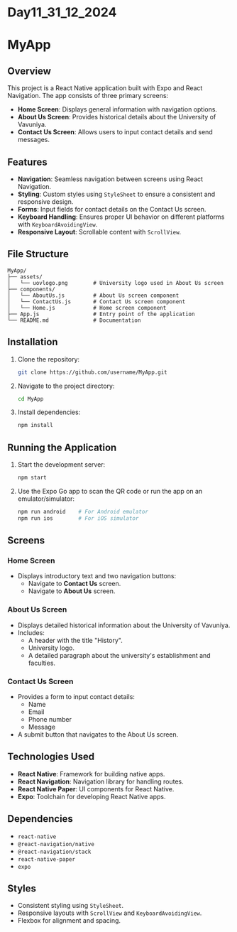 # Day11_31_12_2024
# MyApp

## Overview
This project is a React Native application built with Expo and React Navigation. The app consists of three primary screens:

- **Home Screen**: Displays general information with navigation options.
- **About Us Screen**: Provides historical details about the University of Vavuniya.
- **Contact Us Screen**: Allows users to input contact details and send messages.

## Features

- **Navigation**: Seamless navigation between screens using React Navigation.
- **Styling**: Custom styles using `StyleSheet` to ensure a consistent and responsive design.
- **Forms**: Input fields for contact details on the Contact Us screen.
- **Keyboard Handling**: Ensures proper UI behavior on different platforms with `KeyboardAvoidingView`.
- **Responsive Layout**: Scrollable content with `ScrollView`.

## File Structure
```
MyApp/
├── assets/
│   └── uovlogo.png        # University logo used in About Us screen
├── components/
│   └── AboutUs.js         # About Us screen component
│   └── ContactUs.js       # Contact Us screen component
│   └── Home.js            # Home screen component
├── App.js                 # Entry point of the application
└── README.md              # Documentation
```

## Installation

1. Clone the repository:
   ```bash
   git clone https://github.com/username/MyApp.git
   ```
2. Navigate to the project directory:
   ```bash
   cd MyApp
   ```
3. Install dependencies:
   ```bash
   npm install
   ```

## Running the Application

1. Start the development server:
   ```bash
   npm start
   ```
2. Use the Expo Go app to scan the QR code or run the app on an emulator/simulator:
   ```bash
   npm run android    # For Android emulator
   npm run ios        # For iOS simulator
   ```

## Screens

### Home Screen
- Displays introductory text and two navigation buttons:
  - Navigate to **Contact Us** screen.
  - Navigate to **About Us** screen.

### About Us Screen
- Displays detailed historical information about the University of Vavuniya.
- Includes:
  - A header with the title "History".
  - University logo.
  - A detailed paragraph about the university's establishment and faculties.

### Contact Us Screen
- Provides a form to input contact details:
  - Name
  - Email
  - Phone number
  - Message
- A submit button that navigates to the About Us screen.

## Technologies Used

- **React Native**: Framework for building native apps.
- **React Navigation**: Navigation library for handling routes.
- **React Native Paper**: UI components for React Native.
- **Expo**: Toolchain for developing React Native apps.

## Dependencies

- `react-native`
- `@react-navigation/native`
- `@react-navigation/stack`
- `react-native-paper`
- `expo`

## Styles

- Consistent styling using `StyleSheet`.
- Responsive layouts with `ScrollView` and `KeyboardAvoidingView`.
- Flexbox for alignment and spacing.


